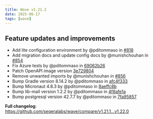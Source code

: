 ```yaml
---
title: Wave v1.21.2
date: 2025-06-17
tags: [wave]
---
```


## Feature updates and improvements

- Add lite configuration environment by @pditommaso in [#818](https://github.com/seqeralabs/wave/pull/818)
- Add migration docs and update config docs  by @munishchouhan in [#854](https://github.com/seqeralabs/wave/pull/854)
- Fix Azure tests by @pditommaso in [69062b26](https://github.com/seqeralabs/wave/commit/69062b264289824ca95e162794f6e392400123a5)
- Patch OpenAPI image version [3e729804](https://github.com/seqeralabs/wave/commit/3e729804b83629bc70fb63c980d50d5efbc5ab7b)
- Remove unwanted imports by @munishchouhan in [#856](https://github.com/seqeralabs/wave/pull/856)
- Bump Gradle version 8.14.2 by @pditommaso in [afc4f333](https://github.com/seqeralabs/wave/commit/afc4f33351398d7e3933350520b99a5502f32d9c)
- Bump Micronaut 4.8.3 by @pditommaso in [8aeffc8b](https://github.com/seqeralabs/wave/commit/8aeffc8be35175eafeadbeb74d238e0b6f2e1413)
- Bump lib-mail version 1.2.2 by @pditommaso in [4f8afe1a](https://github.com/seqeralabs/wave/commit/4f8afe1a783cdffc927c14846d14eac88e8b8543)
- Bump postgresql version 42.7.7 by @pditommaso in [7fa95857](https://github.com/seqeralabs/wave/commit/7fa95857f7bee13437dd47bf15738120f9a4d481)

**Full changelog**: https://github.com/seqeralabs/wave/compare/v1.21.1...v1.22.0
